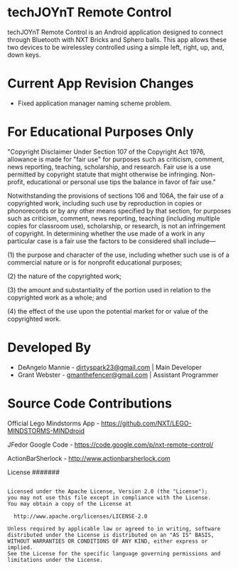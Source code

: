 techJOYnT Remote Control
========================
techJOYnT Remote Control is an Android application designed to connect through Bluetooth with NXT Bricks and Sphero balls. This app allows these two devices to be wirelessley controlled using a simple left, right, up, and, down keys.

Current App Revision Changes
============================
- Fixed application manager naming scheme problem.

For Educational Purposes Only
=============================

"Copyright Disclaimer Under Section 107 of the Copyright Act 1976, allowance is made for "fair use" for purposes such as criticism, comment, news reporting, teaching, scholarship, and research. Fair use is a use permitted by copyright statute that might otherwise be infringing. Non-profit, educational or personal use tips the balance in favor of fair use."


Notwithstanding the provisions of sections 106 and 106A, the fair use of a copyrighted work, including such use by reproduction in copies or phonorecords or by any other means specified by that section, for purposes such as criticism, comment, news reporting, teaching (including multiple copies for classroom use), scholarship, or research, is not an infringement of copyright. In determining whether the use made of a work in any particular case is a fair use the factors to be considered shall include—

(1) the purpose and character of the use, including whether such use is of a commercial nature or is for nonprofit educational purposes;

(2) the nature of the copyrighted work;

(3) the amount and substantiality of the portion used in relation to the copyrighted work as a whole; and

(4) the effect of the use upon the potential market for or value of the copyrighted work.

Developed By
============

* DeAngelo Mannie - dirtyspark23@gmail.com | Main Developer
* Grant Webster - gmanthefencer@gmail.com | Assistant Programmer
   
   
Source Code Contributions
=========================

Official Lego Mindstorms App - https://github.com/NXT/LEGO-MINDSTORMS-MINDdroid

JFedor Google Code - https://code.google.com/p/nxt-remote-control/

ActionBarSherlock - http://www.actionbarsherlock.com

License
#######

```Copyright 2013-2014 techJOYnT | DeAngelo Mannie | Intravita LLC

Licensed under the Apache License, Version 2.0 (the "License");
you may not use this file except in compliance with the License.
You may obtain a copy of the License at

  http://www.apache.org/licenses/LICENSE-2.0

Unless required by applicable law or agreed to in writing, software
distributed under the License is distributed on an "AS IS" BASIS,
WITHOUT WARRANTIES OR CONDITIONS OF ANY KIND, either express or implied.
See the License for the specific language governing permissions and
limitations under the License.
```
